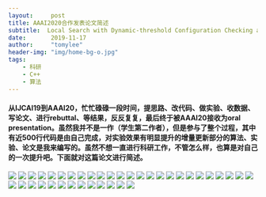 ```yaml
---
layout:     post
title: AAAI2020合作发表论文简述
subtitle:  Local Search with Dynamic-threshold Configuration Checking and Incremental Neighborhood Updating for Maximum k-plex Problem 
date:       2019-11-17
author:     "tomylee"
header-img: "img/home-bg-o.jpg"
tags:
    - 科研
    - C++
    - 算法
---
```



#### 从IJCAI19到AAAI20，忙忙碌碌一段时间，提思路、改代码、做实验、收数据、写论文、进行rebuttal、等结果，反反复复，最后终于被AAAI20接收为oral presentation。虽然我并不是一作（学生第二作者），但是参与了整个过程，其中有近500行代码是由自己完成，对实验效果有明显提升的增量更新部分的算法、实验、论文是我来编写的。虽然不想一直进行科研工作，不管怎么样，也算是对自己的一次提升吧。下面就对这篇论文进行简述。

![](/img/mbp/mbp1.png)
![](/img/mbp/mbp2.png)
![](/img/mbp/mbp3.png)
![](/img/mbp/mbp4.png)
![](/img/mbp/mbp5.png)
![](/img/mbp/mbp6.png)
![](/img/mbp/mbp7.png)
![](/img/mbp/mbp8.png)
![](/img/mbp/mbp9.png)
![](/img/mbp/mbp10.png)
![](/img/mbp/mbp11.png)
![](/img/mbp/mbp12.png)
![](/img/mbp/mbp13.png)
![](/img/mbp/mbp14.png)
![](/img/mbp/mbp15.png)
![](/img/mbp/mbp16.png)
![](/img/mbp/mbp17.png)
![](/img/mbp/mbp18.png)
![](/img/mbp/mbp19.png)
![](/img/mbp/mbp20.png)
![](/img/mbp/mbp21.png)
![](/img/mbp/mbp22.png)
![](/img/mbp/mbp23.png)
![](/img/mbp/mbp24.png)
![](/img/mbp/mbp25.png)
![](/img/mbp/mbp26.png)
![](/img/mbp/mbp27.png)
![](/img/mbp/mbp28.png)
![](/img/mbp/mbp29.png)
![](/img/mbp/mbp30.png)
![](/img/mbp/mbp31.png)
![](/img/mbp/mbp32.png)
![](/img/mbp/mbp33.png)
![](/img/mbp/mbp34.png)
![](/img/mbp/mbp35.png)
![](/img/mbp/mbp36.png)
![](/img/mbp/mbp37.png)
![](/img/mbp/mbp38.png)
